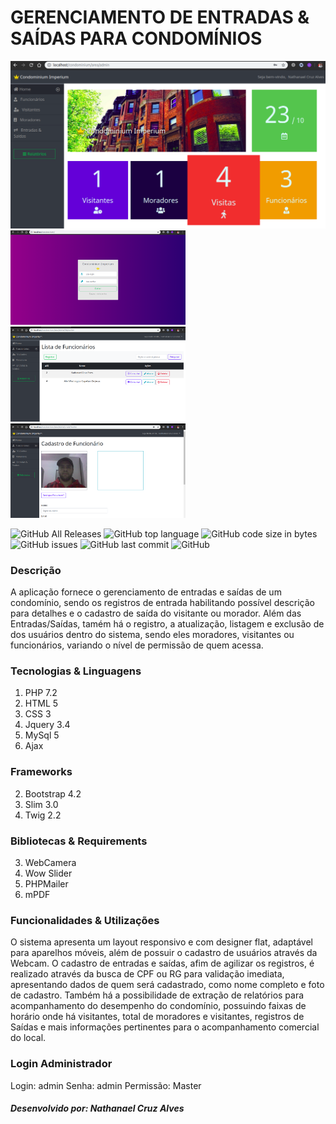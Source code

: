 # GERENCIAMENTO DE ENTRADAS & SAÍDAS PARA CONDOMÍNIOS

<section data-markdown>
  
  ![Screen 01](https://github.com/NathanaelCruz/images_resource_projects/blob/master/Images/screen_Cond_02.png)
  <img src="https://github.com/NathanaelCruz/images_resource_projects/blob/master/Images/screen_Cond_01.png" width="280"/>
  <img src="https://github.com/NathanaelCruz/images_resource_projects/blob/master/Images/screen_Cond_03.png" width="280"/>
  <img src="https://github.com/NathanaelCruz/images_resource_projects/blob/master/Images/screen_Cond_04.png" width="280"/>
  
</section>

![GitHub All Releases](https://img.shields.io/github/downloads/NathanaelCruz/condominium/total)
![GitHub top language](https://img.shields.io/github/languages/top/NathanaelCruz/condominium)
![GitHub code size in bytes](https://img.shields.io/github/languages/code-size/NathanaelCruz/condominium)
![GitHub issues](https://img.shields.io/github/issues/NathanaelCruz/condominium)
![GitHub last commit](https://img.shields.io/github/last-commit/NathanaelCruz/condominium)
![GitHub](https://img.shields.io/github/license/NathanaelCruz/condominium?style=plastic)

### Descrição
A aplicação fornece o gerenciamento de entradas e saídas de um condomínio, sendo os registros de entrada habilitando possível descrição para detalhes e o cadastro de saída do visitante ou morador. Além das Entradas/Saídas, tamém há o registro, a atualização, listagem e exclusão de dos usuários dentro do sistema, sendo eles moradores, visitantes ou funcionários, variando o nível de permissão de quem acessa.

### Tecnologias & Linguagens
1. PHP 7.2
1. HTML 5
1. CSS 3
1. Jquery 3.4
1. MySql 5
1. Ajax

### Frameworks

2. Bootstrap 4.2
2. Slim 3.0
2. Twig 2.2

### Bibliotecas & Requirements
3. WebCamera
3. Wow Slider
3. PHPMailer
3. mPDF

### Funcionalidades & Utilizações
O sistema apresenta um layout responsivo e com designer flat, adaptável para aparelhos móveis, além de possuir o cadastro de usuários através da Webcam. O cadastro de entradas e saídas, afim de agilizar os registros, é realizado através da busca de CPF ou RG para validação imediata, apresentando dados de quem será cadastrado, como nome completo e foto de cadastro.
Também há a possibilidade de extração de relatórios para acompanhamento do desempenho do condomínio, possuindo faixas de horário onde há visitantes, total de moradores e visitantes, registros de Saídas e mais informações pertinentes para o acompanhamento comercial do local.

### Login Administrador
Login: admin
Senha: admin
Permissão: Master

##### Desenvolvido por: Nathanael Cruz Alves
